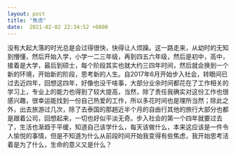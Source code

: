 ```yaml
---
layout: post
title: "焦虑"
date:  2021-02-02 22:34:52 +0800
---
```

没有大起大落的时光总是会过得很快，快得让人烦躁。这一路走来，从幼时的无知到懵懂，然后开始入学，小学一二三年级，再到四五六年级，然后是初中，高中，接着是大学，最后到硕士，每个阶段其实也就大约三四年时间，然后就会换到一个新的环境，开始新的阶段，思考新的人生。自2017年6月开始步入社会，转眼间已过去近四年，回想这四年，好像也没干啥事，大部分业余时间都花在了工作相关的学习上，专业上的能力也得到了较大提高，当然，除了责任我确实对这份工作也很感兴趣，很幸运能找到一份自己热爱的工作，所以多花时间也是理所当然；除此之外，出去旅游过几次，除了去泰国的那趟近半个月的自由行其他的旅行大部分也都是跟着公司，回想起来，一切也好似平淡无奇。步入社会的第一个四年就要过去了，生活也渐趋于平缓，知道自己该学什么，每天该做什么，本来这应该是一件令人愉悦的事情，但是不知道为什么从前段时间开始我变得有些焦虑，我开始思考活着是为了什么，生命的意义又是什么？
